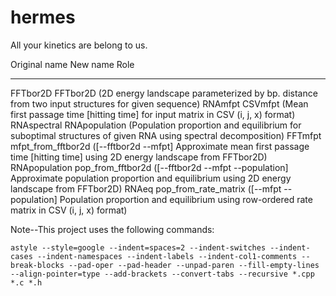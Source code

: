 hermes
======

All your kinetics are belong to us.

Original name     New name                Role
-------------     --------                ----
FFTbor2D          FFTbor2D                (2D energy landscape parameterized by bp. distance from two input structures for given sequence)
RNAmfpt           CSVmfpt                 (Mean first passage time [hitting time] for input matrix in CSV (i, j, x) format)
RNAspectral       RNApopulation           (Population proportion and equilibrium for suboptimal structures of given RNA using spectral decomposition)
FFTmfpt           mfpt_from_fftbor2d      ([--fftbor2d --mfpt] Approximate mean first passage time [hitting time] using 2D energy landscape from FFTbor2D)
RNApopulation     pop_from_fftbor2d       ([--fftbor2d --mfpt --population] Approximate population proportion and equilibrium using 2D energy landscape from FFTbor2D)
RNAeq             pop_from_rate_matrix    ([--mfpt --population] Population proportion and equilibrium using row-ordered rate matrix in CSV (i, j, x) format)

Note--This project uses the following commands:

    astyle --style=google --indent=spaces=2 --indent-switches --indent-cases --indent-namespaces --indent-labels --indent-col1-comments --break-blocks --pad-oper --pad-header --unpad-paren --fill-empty-lines --align-pointer=type --add-brackets --convert-tabs --recursive *.cpp *.c *.h
